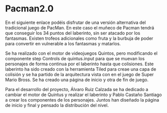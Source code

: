 # Pacman2.0

En el siguiente enlace podéis disfrutar de una versión alternativa del tradicional juego de PacMan. En este caso el muñeco de Pacman tendrá que conseguir los 34 puntos del laberinto, sin ser atacado por los fantasmas. Existen trofeos adicionales como fruta y la burbuja de poder para convertir en vulnerable a los fantasmas y matarlos.

Se ha realizado con el motor de videojuegos Quintos, pero modificando el componente step Controls de quintus.input para que se muevan los personajes de forma continua por el laberinto hasta que colisiones. Este laberinto ha sido creado con la herramienta Tiled para creae una capa de colisión y se ha partido de la arquitectura vista con en el juego de Super Mario Bross. Se ha creado una página de inicio y otra de fin de juego.

Para el desarrollo del proyecto, Álvaro Ruiz Calzada se ha dedicado a cambiar el motor de Quintus y realizar el laberinto y Pablo Castaño Santiago a crear los componentes de los personajes. Juntos han diseñado la página de inicio y final y pensado la distribución del nivel.
